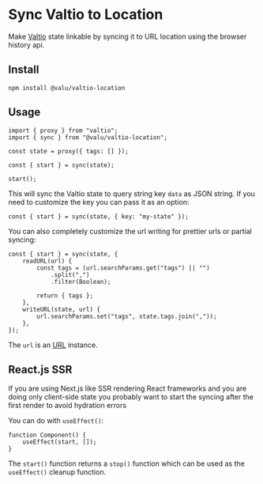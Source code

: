 # Sync Valtio to Location

Make [Valtio][] state linkable by syncing it to URL location using the browser
history api.

[valtio]: https://github.com/pmndrs/valtio

## Install

```
npm install @valu/valtio-location
```

## Usage

```tsx
import { proxy } from "valtio";
import { sync } from "@valu/valtio-location";

const state = proxy({ tags: [] });

const { start } = sync(state);

start();
```

This will sync the Valtio state to query string key `data` as JSON string. If
you need to customize the key you can pass it as an option:

```tsx
const { start } = sync(state, { key: "my-state" });
```

You can also completely customize the url writing for prettier urls or partial syncing:

```tsx
const { start } = sync(state, {
    readURL(url) {
        const tags = (url.searchParams.get("tags") || "")
            .split(",")
            .filter(Boolean);

        return { tags };
    },
    writeURL(state, url) {
        url.searchParams.set("tags", state.tags.join(","));
    },
});
```

The `url` is an [URL](https://developer.mozilla.org/en-US/docs/Web/API/URL) instance.

## React.js SSR

If you are using Next.js like SSR rendering React frameworks and you are doing
only client-side state you probably want to start the syncing after the first
render to avoid hydration errors

You can do with `useEffect()`:

```tsx
function Component() {
    useEffect(start, []);
}
```

The `start()` function returns a `stop()` function which can be used as the
`useEffect()` cleanup function.

